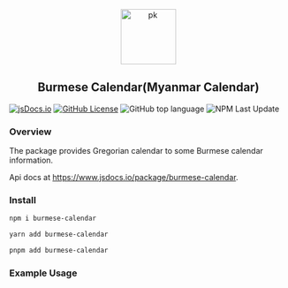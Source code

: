 <div align="center">
    <img src="https://upload.wikimedia.org/wikipedia/commons/a/a5/Peacock_symbol_Burma.svg" width="100" height="100" alt="pk">
    <h2>Burmese Calendar(Myanmar Calendar)</h2>
</div>

[![jsDocs.io](https://img.shields.io/badge/jsDocs.io-reference-blue)](https://www.jsdocs.io/package/burmese-calendar)
[![GitHub License](https://img.shields.io/github/license/phothinmg/burmese-calendar)](https://github.com/phothinmg/burmese-calendar/blob/main/LICENSE)
![GitHub top language](https://img.shields.io/github/languages/top/phothinmg/burmese-calendar)
![NPM Last Update](https://img.shields.io/npm/last-update/burmese-calendar)


### Overview

The package provides Gregorian calendar to some Burmese calendar information.

Api docs at  https://www.jsdocs.io/package/burmese-calendar.

### Install

```bash
npm i burmese-calendar
```

```bash
yarn add burmese-calendar
```

```bash
pnpm add burmese-calendar
```

### Example Usage


    